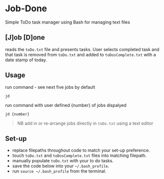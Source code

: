 # Job-Done
Simple ToDo task manager using Bash for managing text files

## [J]ob [D]one
reads the `toDo.txt` file and presents tasks. User selects completed task and
that task is removed from `toDo.txt` and added to `toDosComplete.txt` with a date
stamp of today.

## Usage
run command - see next five jobs by default  
```
jd
````

run command with user defined {number} of jobs dispalyed  
```
jd {number}
```
> NB add in or re-arrange jobs directly in `toDo.txt` using a text editor

## Set-up
- replace filepaths throughout code to match your set-up preference.
- touch `toDo.txt` and `toDosComplete.txt` files into matching filepath.
- manually populate `toDo.txt` with your to do tasks.
- save the code below into your `~/.bash_profile`.
- run `source ~/.bash_profile` from the terminal.
